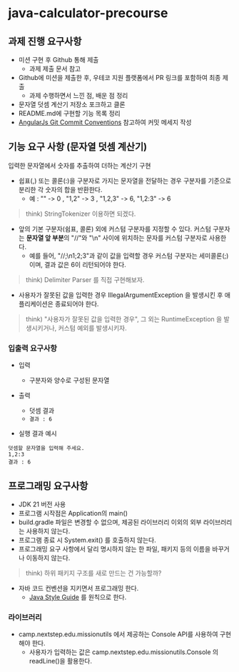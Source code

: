 # java-calculator-precourse

## 과제 진행 요구사항
- 미션 구현 후 Github 통해 제출
  - 과제 제출 문서 참고
- Github에 미션을 제출한 후, 우테코 지원 플랫폼에서 PR 링크를 포함하여 최종 제출
    - 과제 수행하면서 느낀 점, 배운 점 정리
- 문자열 덧셈 계산기 저장소 포크하고 클론
- README.md에 구현할 기능 목록 정리
- [AngularJs Git Commit Conventions](https://gist.github.com/stephenparish/9941e89d80e2bc58a153) 참고하여 커밋 메세지 작성

## 기능 요구 사항 (문자열 덧셈 계산기)
입력한 문자열에서 숫자를 추출하여 더하는 계산기 구현

- 쉽표(,) 또는 콜론(:)을 구분자로 가지는 문자열을 전달하는 경우 구분자를 기준으로 분리한 각 숫자의 합을 반환한다.
  - 예 : "" -> 0 , "1,2" -> 3 , "1,2,3" -> 6, "1,2:3" -> 6
>think) StringTokenizer 이용하면 되겠다.
  
- 앞의 기본 구분자(쉼표, 콜론) 외에 커스텀 구분자를 지정할 수 있다. 커스텀 구분자는 **문자열 앞 부분**의 "//"와 "\n" 사이에 위치하는 문자를 커스텀 구분자로 사용한다.
  - 예를 들어, "//;\n1;2;3"과 같이 값을 입력할 경우 커스텀 구분자는 세미콜론(;)이며, 결과 값은 6이 리턴되어야 한다.
>think) Delimiter Parser 를 직접 구현해보자.

- 사용자가 잘못된 값을 입력한 경우 IllegalArgumentException 을 발생시킨 후 애플리케이션은 종료되어야 한다.
>think) "사용자가 잘못된 값을 입력한 경우", 그 외는 RuntimeException 을 발생시키거나, 커스텀 예외를 발생시키자.

### 입출력 요구사항
- 입력
  - 구분자와 양수로 구성된 문자열
- 출력
  - 덧셈 결과
  - `결과 : 6`

- 실행 결과 예시
```
덧셈할 문자열을 입력해 주세요.
1,2:3
결과 : 6
```

## 프로그래밍 요구사항
- JDK 21 버전 사용
- 프로그램 시작점은 Application의 main()
- build.gradle 파일은 변경할 수 없으며, 제공된 라이브러리 이외의 외부 라이브러리는 사용하지 않는다.
- 프로그램 종료 시 System.exit() 를 호출하지 않는다.
- 프로그래밍 요구 사항에서 달리 명시하지 않는 한 파일, 패키지 등의 이름을 바꾸거나 이동하지 않는다.
>think) 하위 패키지 구조를 새로 만드는 건 가능할까?
- 자바 코드 컨벤션을 지키면서 프로그래밍 한다.
  - [Java Style Guide](https://github.com/woowacourse/woowacourse-docs/tree/main/styleguide/java) 를 원칙으로 한다.

### 라이브러리
- camp.nextstep.edu.missionutils 에서 제공하는 Console API를 사용하여 구현해야 한다.
  - 사용자가 입력하는 값은 camp.nextstep.edu.missionutils.Console 의 readLine()을 활용한다.